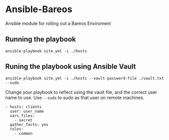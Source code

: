 # Ansible-Bareos
Ansible module for rolling out a Bareos Enviroment

## Running the playbook
```
ansible-playbook site.yml -i ./hosts
```

## Runing the playbook using Ansible Vault
```
ansible-playbook site.yml -i ./hosts --vault-password-file ./vault.txt --sudo
```
Change your playbook to reflect using the vault file, and the correct user name to use. Use ``--sudo`` to sudo as that user on remote machines.

```
- hosts: clients
  user: user_name
  vars_files:
    - secret
  gather_facts: yes
  roles:
    - common
```
